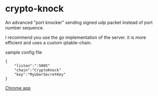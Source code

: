 # crypto-knock
An advanced "port knocker" sending signed udp packet instead of port number sequence.

I recommend you use the go implementation of the server. it is more efficient and uses a custom iptable-chain.

sample config file

    {
        "listen":":5005"
        "chain":"CryptoKnock"
        "key":"MyüberSecretKey"
    }
    
<a href='https://chrome.google.com/webstore/detail/crypto-knock/opdobdojdhfbdmhpfnhihoigbfjbfddi'>Chrome app</a>
